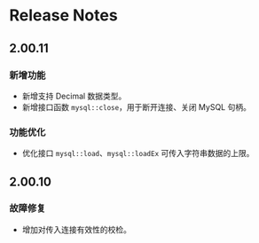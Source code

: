 # Release Notes

## 2.00.11

### 新增功能

- 新增支持 Decimal 数据类型。
- 新增接口函数 `mysql::close`，用于断开连接、关闭 MySQL 句柄。

### 功能优化

- 优化接口 `mysql::load`、`mysql::loadEx` 可传入字符串数据的上限。

## 2.00.10

### 故障修复

- 增加对传入连接有效性的校检。
